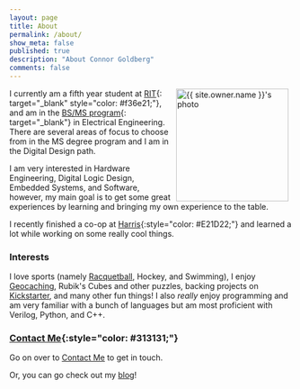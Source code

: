 ```yaml
---
layout: page
title: About
permalink: /about/
show_meta: false
published: true
description: "About Connor Goldberg"
comments: false
---
```


<img height="200" style="float: right; margin: 0em 0.5em;" src="{{ site.urlimg }}{{ site.owner.avatar }}" title="{{ site.owner.name }}'s photo">

I currently am a fifth year student at [RIT](http://rit.edu){: target="_blank" style="color: #f36e21;"}, and
am in the [BS/MS program](http://www.rit.edu/kgcoe/program/bsms-electrical-engineering){: target="_blank"} in Electrical Engineering.
There are several areas of focus to choose from in the MS degree program and I am in the Digital Design path.

I am very interested in Hardware Engineering, Digital Logic Design, Embedded Systems, and Software,
however, my main goal is to get some great experiences by learning and bringing my own experience to the table.

I recently finished a co-op at [Harris](/blog/2016/08/20/harris-co-op/){:style="color: #E21D22;"} and learned a lot while working on some really cool things.

### Interests
I love sports (namely <a href="http://www.rit.edu/sg/rball" target="_blank">Racquetball</a>, Hockey, and Swimming), 
I enjoy <a href="http://www.geocaching.com" target="_blank">Geocaching</a>, Rubik's Cubes and other puzzles, backing projects on <a href="http://www.kickstarter.com" target="_blank">Kickstarter</a>, and many other fun things! 
I also *really* enjoy programming and am very familiar with a bunch of languages but am most proficient with Verilog, Python, and C++.

<a name="contact-me"></a>

### [Contact Me](/contact "Contact Me"){:style="color: #313131;"}

Go on over to [Contact Me](/contact "Contact Me") to get in touch.

Or, you can go check out my [blog](/blog "Blog")!
